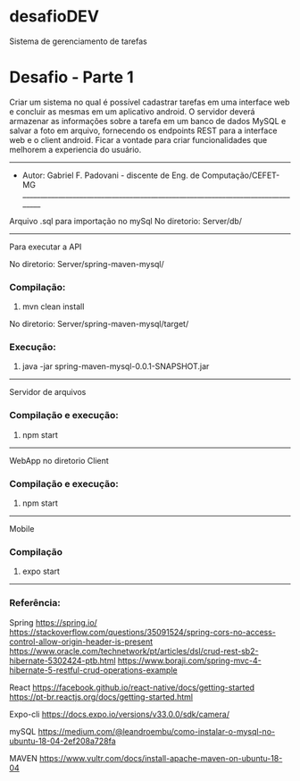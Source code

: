 # desafioDEV
Sistema de gerenciamento de tarefas


# Desafio - Parte 1

Criar um sistema no qual é possível cadastrar tarefas em uma interface web e
concluir as mesmas em um aplicativo android. O servidor deverá armazenar as
informações sobre a tarefa em um banco de dados MySQL e salvar a foto em arquivo,
fornecendo os endpoints REST para a interface web e o client android. Ficar a vontade
para criar funcionalidades que melhorem a experiencia do usuário.
________________________________________________________________________________

* Autor: Gabriel F. Padovani - discente de Eng. de Computação/CEFET-MG		    ________________________________________________________________________________

Arquivo .sql para importação no mySql
No diretorio: Server/db/
________________________________________________________________________________

Para executar a API

No diretorio: Server/spring-maven-mysql/ 
### Compilação: 
1. mvn clean install


No diretorio: Server/spring-maven-mysql/target/ 
### Execução: 
1. java -jar spring-maven-mysql-0.0.1-SNAPSHOT.jar
________________________________________________________________________________

Servidor de arquivos

### Compilação e execução: 
1. npm start
________________________________________________________________________________

WebApp no diretorio Client

### Compilação e execução: 
1. npm start
________________________________________________________________________________

Mobile

### Compilação 
1. expo start

________________________________________________________________________________

### Referência: 
Spring
https://spring.io/
https://stackoverflow.com/questions/35091524/spring-cors-no-access-control-allow-origin-header-is-present
https://www.oracle.com/technetwork/pt/articles/dsl/crud-rest-sb2-hibernate-5302424-ptb.html
https://www.boraji.com/spring-mvc-4-hibernate-5-restful-crud-operations-example

React
https://facebook.github.io/react-native/docs/getting-started
https://pt-br.reactjs.org/docs/getting-started.html

Expo-cli
https://docs.expo.io/versions/v33.0.0/sdk/camera/

mySQL
https://medium.com/@leandroembu/como-instalar-o-mysql-no-ubuntu-18-04-2ef208a728fa

MAVEN
https://www.vultr.com/docs/install-apache-maven-on-ubuntu-18-04
